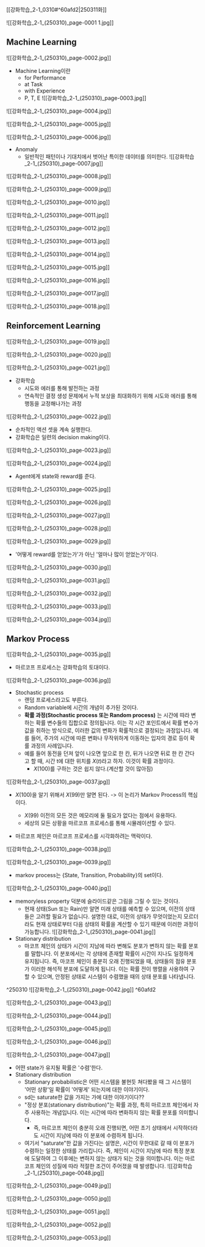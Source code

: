 [[강화학습_2-1_0310#^60afd2|250311화]]


![[강화학습_2-1_(250310)_page-0001 1.jpg]]

## Machine Learning
![[강화학습_2-1_(250310)_page-0002.jpg]]
- Machine Learning이란 
	- for Performance
	- at Task
	- with Experience
	- P, T, E
![[강화학습_2-1_(250310)_page-0003.jpg]]

![[강화학습_2-1_(250310)_page-0004.jpg]]

![[강화학습_2-1_(250310)_page-0005.jpg]]

![[강화학습_2-1_(250310)_page-0006.jpg]]
- Anomaly
	- 일반적인 패턴이나 기대치에서 벗어난 특이한 데이터를 의미한다.
![[강화학습_2-1_(250310)_page-0007.jpg]]

![[강화학습_2-1_(250310)_page-0008.jpg]]

![[강화학습_2-1_(250310)_page-0009.jpg]]

![[강화학습_2-1_(250310)_page-0010.jpg]]

![[강화학습_2-1_(250310)_page-0011.jpg]]

![[강화학습_2-1_(250310)_page-0012.jpg]]

![[강화학습_2-1_(250310)_page-0013.jpg]]

![[강화학습_2-1_(250310)_page-0014.jpg]]

![[강화학습_2-1_(250310)_page-0015.jpg]]

![[강화학습_2-1_(250310)_page-0016.jpg]]

![[강화학습_2-1_(250310)_page-0017.jpg]]

![[강화학습_2-1_(250310)_page-0018.jpg]]

## Reinforcement Learning
![[강화학습_2-1_(250310)_page-0019.jpg]]

![[강화학습_2-1_(250310)_page-0020.jpg]]

![[강화학습_2-1_(250310)_page-0021.jpg]]
- 강화학습
	- 시도와 에러를 통해 발전하는 과정
	- 연속적인 결정 생성 문제에서 누적 보상을 최대화하기 위해 시도와 에러를 통해 행동을 교정해나가는 과정

![[강화학습_2-1_(250310)_page-0022.jpg]]
- 순차적인 액션 셋을 계속 실행한다.
- 강화학습은 일련의 decision making이다.

![[강화학습_2-1_(250310)_page-0023.jpg]]

![[강화학습_2-1_(250310)_page-0024.jpg]]
- Agent에게 state와 reward를 준다.

![[강화학습_2-1_(250310)_page-0025.jpg]]

![[강화학습_2-1_(250310)_page-0026.jpg]]

![[강화학습_2-1_(250310)_page-0027.jpg]]

![[강화학습_2-1_(250310)_page-0028.jpg]]

![[강화학습_2-1_(250310)_page-0029.jpg]]
- '어떻게 reward를 얻었는가'가 아닌 '얼마나 많이 얻었는가'이다.

![[강화학습_2-1_(250310)_page-0030.jpg]]

![[강화학습_2-1_(250310)_page-0031.jpg]]

![[강화학습_2-1_(250310)_page-0032.jpg]]

![[강화학습_2-1_(250310)_page-0033.jpg]]

![[강화학습_2-1_(250310)_page-0034.jpg]]


## Markov Process
![[강화학습_2-1_(250310)_page-0035.jpg]]
- 마르코프 프로세스는 강화학습의 토대이다.

![[강화학습_2-1_(250310)_page-0036.jpg]]
- Stochastic process
	- 랜덤 프로세스라고도 부른다.
	- Random variable에 시간의 개념이 추가된 것이다.
	- **확률 과정(Stochastic process 또는 Random process)** 는 시간에 따라 변하는 확률 변수들의 집합으로 정의됩니다. 이는 각 시간 포인트에서 확률 변수가 값을 취하는 방식으로, 이러한 값의 변화가 확률적으로 결정되는 과정입니다. 예를 들어, 주가의 시간에 따른 변화나 무작위하게 이동하는 입자의 경로 등이 확률 과정의 사례입니다.
	- 예를 들어 동전을 던져 앞이 나오면 앞으로 한 칸, 뒤가 나오면 뒤로 한 칸 간다고 할 때, 시간 t에 대한 위치를 $X(t)$라고 하자. 이것이 확률 과정이다.
		- $X(100)$를 구하는 것은 쉽지 않다.(계산할 것이 많아짐)

![[강화학습_2-1_(250310)_page-0037.jpg]]
- $X(100)$을 알기 위해서 $X(99)$만 알면 된다. -> 이 논리가 Markov Process의 핵심이다.
	- $X(99)$ 이전의 모든 것은 메모리에 둘 필요가 없다는 점에서 유용하다.
	- 세상의 모든 상황을 마르코프 프로세스를 통해 시뮬레이션할 수 있다.

- 마르코프 체인은 마르코프 프로세스를 시각화하려는 맥락이다.


![[강화학습_2-1_(250310)_page-0038.jpg]]

![[강화학습_2-1_(250310)_page-0039.jpg]]
- markov process는 {State, Transition, Probability}의 set이다.

![[강화학습_2-1_(250310)_page-0040.jpg]]
- memoryless property 덕분에 슬라이드같은 그림을 그릴 수 있는 것이다.
	- 현재 상태(Sun 또는 Rain)만 알면 미래 상태를 예측할 수 있으며, 이전의 상태들은 고려할 필요가 없습니다. 설명한 대로, 이전의 상태가 무엇이었는지 모르더라도 현재 상태로부터 다음 상태의 확률을 계산할 수 있기 때문에 이러한 과정이 가능합니다.
![[강화학습_2-1_(250310)_page-0041.jpg]]
- Stationary distribution
	- 마코프 체인의 상태가 시간이 지남에 따라 변해도 분포가 변하지 않는 확률 분포를 말합니다. 이 분포에서는 각 상태에 존재할 확률이 시간이 지나도 일정하게 유지됩니다. 즉, 마코프 체인이 충분히 오래 진행되었을 때, 상태들의 점유 분포가 이러한 해석적 분포에 도달하게 됩니다. 이는 확률 전이 행렬을 사용하여 구할 수 있으며, 안정된 상태로 시스템이 수렴했을 때의 상태 분포를 나타냅니다.



^250310
![[강화학습_2-1_(250310)_page-0042.jpg]] ^60afd2

![[강화학습_2-1_(250310)_page-0043.jpg]]

![[강화학습_2-1_(250310)_page-0044.jpg]]

![[강화학습_2-1_(250310)_page-0045.jpg]]

![[강화학습_2-1_(250310)_page-0046.jpg]]

![[강화학습_2-1_(250310)_page-0047.jpg]]
- 어떤 state가 유지될 확률은 '수렴'한다.
- Stationary distribution
	- Stationary probabilistic은 어떤 시스템을 불현듯 쳐다봤을 때 그 시스템이 '어떤 상황'일 확률이 '어떻게' 되는지에 대한 이야기이다.
	- sd는 saturate한 값을 가지는 가에 대한 이야기이다??
	- "정상 분포(stationary distribution)"는 확률 과정, 특히 마르코프 체인에서 자주 사용하는 개념입니다. 이는 시간에 따라 변화하지 않는 확률 분포를 의미합니다. 
		- 즉, 마르코프 체인이 충분히 오래 진행되면, 어떤 초기 상태에서 시작하더라도 시간이 지남에 따라 이 분포에 수렴하게 됩니다.
	- 여기서 "saturate"한 값을 가진다는 설명은, 시간이 무한대로 갈 때 이 분포가 수렴하는 일정한 상태를 가리킵니다. 즉, 체인이 시간이 지남에 따라 특정 분포에 도달하여 그 이후에는 변하지 않는 상태가 되는 것을 의미합니다. 이는 마르코프 체인의 성질에 따라 적절한 조건이 주어졌을 때 발생합니다.
![[강화학습_2-1_(250310)_page-0048.jpg]]

![[강화학습_2-1_(250310)_page-0049.jpg]]

![[강화학습_2-1_(250310)_page-0050.jpg]]

![[강화학습_2-1_(250310)_page-0051.jpg]]

![[강화학습_2-1_(250310)_page-0052.jpg]]

![[강화학습_2-1_(250310)_page-0053.jpg]]
